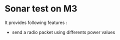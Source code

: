 Sonar test on M3
===========

It provides following features :

* send a radio packet using differents power values

